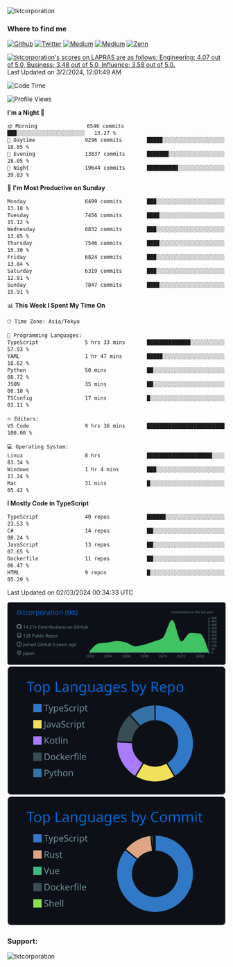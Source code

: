 <p align="left"> <img src="https://komarev.com/ghpvc/?username=tktcorporation&label=Profile%20views&color=0e75b6&style=flat" alt="tktcorporation" /> </p>

<h3>Where to find me</h3>
<p>
<a href="https://github.com/tktcorporation" target="_blank"><img alt="Github" src="https://img.shields.io/badge/GitHub-%2312100E.svg?&style=for-the-badge&logo=Github&logoColor=white" /></a>
<a href="https://twitter.com/tktcorporation" target="_blank"><img alt="Twitter" src="https://img.shields.io/badge/twitter-%231DA1F2.svg?&style=for-the-badge&logo=twitter&logoColor=white" /></a>
<a href="https://www.linkedin.com/in/tktcorporation" target="_blank"><img alt="Medium" src="https://img.shields.io/badge/linkdin-0a66c2.svg?&style=for-the-badge&logo=linkedin&logoColor=white" /></a>
<a href="https://qiita.com/tktcorporation" target="_blank"><img alt="Medium" src="https://img.shields.io/badge/qiita-55C500.svg?&style=for-the-badge&logo=qiita&logoColor=white" /></a>
<a href="https://zenn.dev/tktcorporation" target="_blank"><img alt="Zenn" src="https://img.shields.io/badge/Zenn-3EA8FF.svg?&style=for-the-badge&logo=Zenn&logoColor=white" /></a>
</p>

<!--START_SECTION:lapras-card-->
<p ><a href="https://lapras.com/public/tktcorporation" target="_blank" rel="noopener noreferrer"><img alt="tktcorporation's scores on LAPRAS are as follows: Engineering: 4.07 out of 5.0, Business: 3.48 out of 5.0, Influence: 3.58 out of 5.0." src="https://lapras-card-generator.vercel.app/api/svg?e=4.07&b=3.48&i=3.58&b1=%23232323&b2=%236d6d6d&i1=%23212121&i2=%23818181&l=en" width="300" ></a>  
Last Updated on 3/2/2024, 12:01:49 AM</p>
<!--END_SECTION:lapras-card-->
  
<!--START_SECTION:waka-->
![Code Time](http://img.shields.io/badge/Code%20Time-1%2C412%20hrs%2058%20mins-blue)

![Profile Views](http://img.shields.io/badge/Profile%20Views-0-blue)

**I'm a Night 🦉** 

```text
🌞 Morning                6546 commits        ███░░░░░░░░░░░░░░░░░░░░░░   13.27 % 
🌆 Daytime                9296 commits        █████░░░░░░░░░░░░░░░░░░░░   18.85 % 
🌃 Evening                13837 commits       ███████░░░░░░░░░░░░░░░░░░   28.05 % 
🌙 Night                  19644 commits       ██████████░░░░░░░░░░░░░░░   39.83 % 
```
📅 **I'm Most Productive on Sunday** 

```text
Monday                   6499 commits        ███░░░░░░░░░░░░░░░░░░░░░░   13.18 % 
Tuesday                  7456 commits        ████░░░░░░░░░░░░░░░░░░░░░   15.12 % 
Wednesday                6832 commits        ███░░░░░░░░░░░░░░░░░░░░░░   13.85 % 
Thursday                 7546 commits        ████░░░░░░░░░░░░░░░░░░░░░   15.30 % 
Friday                   6824 commits        ███░░░░░░░░░░░░░░░░░░░░░░   13.84 % 
Saturday                 6319 commits        ███░░░░░░░░░░░░░░░░░░░░░░   12.81 % 
Sunday                   7847 commits        ████░░░░░░░░░░░░░░░░░░░░░   15.91 % 
```


📊 **This Week I Spent My Time On** 

```text
🕑︎ Time Zone: Asia/Tokyo

💬 Programming Languages: 
TypeScript               5 hrs 33 mins       ██████████████░░░░░░░░░░░   57.93 % 
YAML                     1 hr 47 mins        █████░░░░░░░░░░░░░░░░░░░░   18.62 % 
Python                   50 mins             ██░░░░░░░░░░░░░░░░░░░░░░░   08.72 % 
JSON                     35 mins             ██░░░░░░░░░░░░░░░░░░░░░░░   06.10 % 
TSConfig                 17 mins             █░░░░░░░░░░░░░░░░░░░░░░░░   03.11 % 

🔥 Editors: 
VS Code                  9 hrs 36 mins       █████████████████████████   100.00 % 

💻 Operating System: 
Linux                    8 hrs               █████████████████████░░░░   83.34 % 
Windows                  1 hr 4 mins         ███░░░░░░░░░░░░░░░░░░░░░░   11.24 % 
Mac                      31 mins             █░░░░░░░░░░░░░░░░░░░░░░░░   05.42 % 
```

**I Mostly Code in TypeScript** 

```text
TypeScript               40 repos            ██████░░░░░░░░░░░░░░░░░░░   23.53 % 
C#                       14 repos            ██░░░░░░░░░░░░░░░░░░░░░░░   08.24 % 
JavaScript               13 repos            ██░░░░░░░░░░░░░░░░░░░░░░░   07.65 % 
Dockerfile               11 repos            ██░░░░░░░░░░░░░░░░░░░░░░░   06.47 % 
HTML                     9 repos             █░░░░░░░░░░░░░░░░░░░░░░░░   05.29 % 
```




 Last Updated on 02/03/2024 00:34:33 UTC
<!--END_SECTION:waka-->

[![](https://raw.githubusercontent.com/tktcorporation/tktcorporation/master/profile-summary-card-output/github_dark/0-profile-details.svg)](https://github.com/vn7n24fzkq/github-profile-summary-cards)
[![](https://raw.githubusercontent.com/tktcorporation/tktcorporation/master/profile-summary-card-output/github_dark/1-repos-per-language.svg)](https://github.com/vn7n24fzkq/github-profile-summary-cards) [![](https://raw.githubusercontent.com/tktcorporation/tktcorporation/master/profile-summary-card-output/github_dark/2-most-commit-language.svg)](https://github.com/vn7n24fzkq/github-profile-summary-cards)

<h3 align="left">Support:</h3>
<p><a href="https://www.buymeacoffee.com/tktcorporation"> <img align="left" src="https://cdn.buymeacoffee.com/buttons/v2/default-yellow.png" height="50" width="210" alt="tktcorporation" /></a></p><br><br>

